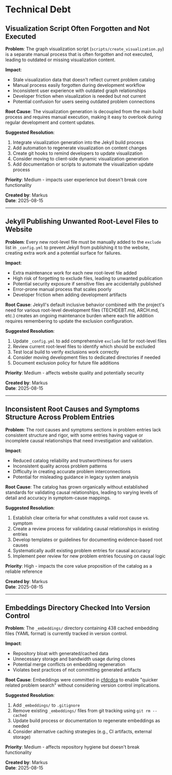 # Technical Debt

## Visualization Script Often Forgotten and Not Executed

**Problem**: The graph visualization script (`scripts/create_visualization.py`) is a separate manual process that is often forgotten and not executed, leading to outdated or missing visualization content.

**Impact**: 
- Stale visualization data that doesn't reflect current problem catalog
- Manual process easily forgotten during development workflow
- Inconsistent user experience with outdated graph relationships
- Developer friction when visualization is needed but not current
- Potential confusion for users seeing outdated problem connections

**Root Cause**: The visualization generation is decoupled from the main build process and requires manual execution, making it easy to overlook during regular development and content updates.

**Suggested Resolution**:
1. Integrate visualization generation into the Jekyll build process
2. Add automation to regenerate visualization on content changes
3. Create git hooks to remind developers to update visualization
4. Consider moving to client-side dynamic visualization generation
5. Add documentation or scripts to automate the visualization update process

**Priority**: Medium - impacts user experience but doesn't break core functionality

**Created by**: Markus  
**Date**: 2025-08-15

---

## Jekyll Publishing Unwanted Root-Level Files to Website

**Problem**: Every new root-level file must be manually added to the `exclude` list in `_config.yml` to prevent Jekyll from publishing it to the website, creating extra work and a potential surface for failures.

**Impact**: 
- Extra maintenance work for each new root-level file added
- High risk of forgetting to exclude files, leading to unwanted publication
- Potential security exposure if sensitive files are accidentally published
- Error-prone manual process that scales poorly
- Developer friction when adding development artifacts

**Root Cause**: Jekyll's default inclusive behavior combined with the project's need for various root-level development files (TECHDEBT.md, ARCH.md, etc.) creates an ongoing maintenance burden where each file addition requires remembering to update the exclusion configuration.

**Suggested Resolution**:
1. Update `_config.yml` to add comprehensive `exclude` list for root-level files
2. Review current root-level files to identify which should be excluded
3. Test local build to verify exclusions work correctly
4. Consider moving development files to dedicated directories if needed
5. Document exclusion policy for future file additions

**Priority**: Medium - affects website quality and potentially security

**Created by**: Markus  
**Date**: 2025-08-15

---

## Inconsistent Root Causes and Symptoms Structure Across Problem Entries

**Problem**: The root causes and symptoms sections in problem entries lack consistent structure and rigor, with some entries having vague or incomplete causal relationships that need investigation and validation.

**Impact**: 
- Reduced catalog reliability and trustworthiness for users
- Inconsistent quality across problem patterns
- Difficulty in creating accurate problem interconnections
- Potential for misleading guidance in legacy system analysis

**Root Cause**: The catalog has grown organically without established standards for validating causal relationships, leading to varying levels of detail and accuracy in symptom-cause mappings.

**Suggested Resolution**:
1. Establish clear criteria for what constitutes a valid root cause vs. symptom
2. Create a review process for validating causal relationships in existing entries
3. Develop templates or guidelines for documenting evidence-based root causes
4. Systematically audit existing problem entries for causal accuracy
5. Implement peer review for new problem entries focusing on causal logic

**Priority**: High - impacts the core value proposition of the catalog as a reliable reference

**Created by**: Markus  
**Date**: 2025-08-15

---

## Embeddings Directory Checked Into Version Control

**Problem**: The `_embeddings/` directory containing 438 cached embedding files (YAML format) is currently tracked in version control.

**Impact**: 
- Repository bloat with generated/cached data
- Unnecessary storage and bandwidth usage during clones
- Potential merge conflicts on embedding regeneration
- Violates best practices of not committing generated artifacts

**Root Cause**: Embeddings were committed in [cfdcdca](commit/cfdcdca) to enable "quicker related problem search" without considering version control implications.

**Suggested Resolution**:
1. Add `_embeddings/` to `.gitignore`
2. Remove existing `_embeddings/` files from git tracking using `git rm --cached`
3. Update build process or documentation to regenerate embeddings as needed
4. Consider alternative caching strategies (e.g., CI artifacts, external storage)

**Priority**: Medium - affects repository hygiene but doesn't break functionality

**Created by**: Markus  
**Date**: 2025-08-15